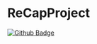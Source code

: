 # ReCapProject

[![Github Badge](https://img.shields.io/badge/-Github-000?style=quare&labelColor=000&logo=Github&logoColor=white&link=link)](link) 
